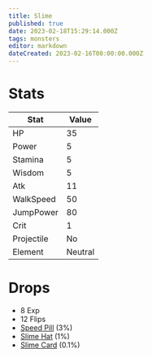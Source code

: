 ```yaml
---
title: Slime
published: true
date: 2023-02-18T15:29:14.000Z
tags: monsters
editor: markdown
dateCreated: 2023-02-16T00:00:00.000Z
---
```


# Stats
|Stat|Value|
|-|-|
|HP|35|
|Power|5|
|Stamina|5|
|Wisdom|5|
|Atk|11|
|WalkSpeed|50|
|JumpPower|80|
|Crit|1|
|Projectile|No|
|Element|Neutral|

# Drops
 * 8 Exp
 * 12 Flips
 * [Speed Pill](/items/speed-pill.md) (3%)
 * [Slime Hat](/items/slime-hat.md) (1%)
 * [Slime Card](/items/slime-card.md) (0.1%)
